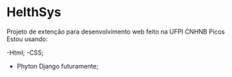 # HelthSys

Projeto de extenção para desenvolvimento web feito na UFPI CNHNB Picos
Estou usando: 

-Html;
-CSS;
- Phyton Django futuramente;

